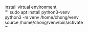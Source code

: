 install virtual environment  
'''
sudo apt install python3-venv  
python3 -m venv /home/chong/venv  
source /home/chong/venv/bin/activate  
'''
